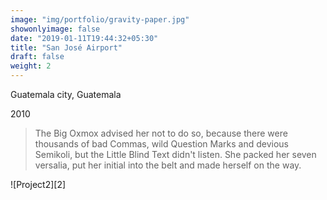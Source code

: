 ```yaml
---
image: "img/portfolio/gravity-paper.jpg"
showonlyimage: false
date: "2019-01-11T19:44:32+05:30"
title: "San José Airport"
draft: false
weight: 2
---
```


Guatemala city, Guatemala

2010
<!--more-->

> The Big Oxmox advised her not to do so, because there were thousands of bad Commas, wild Question Marks and devious Semikoli, but the Little Blind Text didn't listen. She packed her seven versalia, put her initial into the belt and made herself on the way.

   ![Project2][2]

[1]: /img/portfolio/P2.A.jpg
